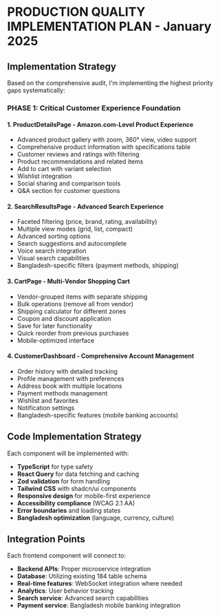 # PRODUCTION QUALITY IMPLEMENTATION PLAN - January 2025

## Implementation Strategy

Based on the comprehensive audit, I'm implementing the highest priority gaps systematically:

### **PHASE 1: Critical Customer Experience Foundation**

#### **1. ProductDetailsPage - Amazon.com-Level Product Experience**
- Advanced product gallery with zoom, 360° view, video support
- Comprehensive product information with specifications table
- Customer reviews and ratings with filtering
- Product recommendations and related items
- Add to cart with variant selection
- Wishlist integration
- Social sharing and comparison tools
- Q&A section for customer questions

#### **2. SearchResultsPage - Advanced Search Experience**
- Faceted filtering (price, brand, rating, availability)
- Multiple view modes (grid, list, compact)
- Advanced sorting options
- Search suggestions and autocomplete
- Voice search integration
- Visual search capabilities
- Bangladesh-specific filters (payment methods, shipping)

#### **3. CartPage - Multi-Vendor Shopping Cart**
- Vendor-grouped items with separate shipping
- Bulk operations (remove all from vendor)
- Shipping calculator for different zones
- Coupon and discount application
- Save for later functionality
- Quick reorder from previous purchases
- Mobile-optimized interface

#### **4. CustomerDashboard - Comprehensive Account Management**
- Order history with detailed tracking
- Profile management with preferences
- Address book with multiple locations
- Payment methods management
- Wishlist and favorites
- Notification settings
- Bangladesh-specific features (mobile banking accounts)

## Code Implementation Strategy

Each component will be implemented with:
- **TypeScript** for type safety
- **React Query** for data fetching and caching
- **Zod validation** for form handling
- **Tailwind CSS** with shadcn/ui components
- **Responsive design** for mobile-first experience
- **Accessibility compliance** (WCAG 2.1 AA)
- **Error boundaries** and loading states
- **Bangladesh optimization** (language, currency, culture)

## Integration Points

Each frontend component will connect to:
- **Backend APIs**: Proper microservice integration
- **Database**: Utilizing existing 184 table schema
- **Real-time features**: WebSocket integration where needed
- **Analytics**: User behavior tracking
- **Search service**: Advanced search capabilities
- **Payment service**: Bangladesh mobile banking integration